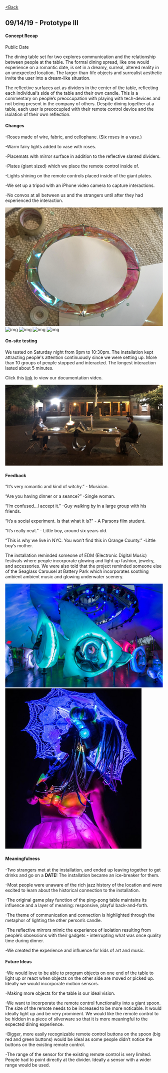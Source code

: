 [<Back](README.md)

## 09/14/19 - Prototype III
#### Concept Recap
Public Date

The dining table set for two explores communication and the relationship between people at the table. The formal dining spread, like one would experience on a romantic date, is set in a dreamy, surreal, altered reality in an unexpected location. The larger-than-life objects and surrealist aesthetic invite the user into a dream-like situation. 

The reflective surfaces act as dividers in the center of the table, reflecting each individual’s side of the table and their own candle. This is a commentary on people’s preoccupation with playing with tech-devices and not being present in the company of others. Despite dining together at a table, each user is preoccupied with their remote control device and the isolation of their own reflection. 

#### Changes
-Roses made of wire, fabric, and cellophane. (Six roses in a vase.)

-Warm fairy lights added to vase with roses. 

-Placemats with mirror surface in addition to the reflective slanted dividers.

-Plates (giant sized) which we place the remote control inside of.

-Lights shining on the remote controls placed inside of the giant plates.

-We set up a tripod with an iPhone video camera to capture interactions. 

-No convos at all between us and the strangers until after they had experienced the interaction. 

![img](img/plate.jpg)
![img](img/rose.jpg)
![img](img/vase1.jpg)
![img](img/newset.jpg)
![img](img/tri.jpg)

#### On-site testing
We tested on Saturday night from 9pm to 10:30pm. The installation kept attracting people's attention continuously since we were setting up. More than 10 groups of people stopped and interacted. The longest interaction lasted about 5 minutes.

Click this [link](https://drive.google.com/open?id=1cQXJUC7T6oAbRj4ZPOUHZSVAOV_O99UG) to view our documentation video.

![img](img/sit.png)

#### Feedback
“It’s very romantic and kind of witchy.” - Musician.

“Are you having dinner or a seance?” -Single woman.

“I’m confused...I accept it.” -Guy walking by in a large group with his friends.

“It’s a social experiment. Is that what it is?” - A Parsons film student.

“It’s really neat.” - Little boy, around six years old.

“This is why we live in NYC. You won’t find this in Orange County.” -Little boy’s mother.

The installation reminded someone of EDM (Electronic Digital Music) festivals where people incorporate glowing and light up fashion, jewelry, and accessories. 
We were also told that the project reminded someone else of the Seaglass Carousel at Battery Park which incorporates 
soothing ambient  ambient music and glowing underwater scenery.

![img](img/seaglass.jpg)
![img](img/edm.jpg)

#### Meaningfulness
-Two strangers met at the installation, and ended up leaving together to get drinks and go on a **DATE**! The installation became an ice-breaker for them.

-Most people were unaware of the rich jazz history of the location and were excited to learn about the historical connection to the installation. 

-The original game play function of the ping-pong table maintains its influence and a layer of meaning: responsive, playful back-and-forth. 

-The theme of communication and connection is highlighted through the metaphor of lighting the other person’s candle. 

-The reflective mirrors mimic the experience of isolation resulting from people’s obsessions with their gadgets - interrupting what was once quality time during dinner. 

-We created the experience and influence for kids of art and music.

#### Future Ideas
-We would love to be able to program objects on one end of the table to light up or react when objects on the other side are moved or picked up. Ideally we would incorporate motion sensors.

-Making more objects for the table is our ideal vision.

-We want to incorporate the remote control functionality into a giant spoon. The size of the remote needs to be increased to be more noticable. It would ideally light up and be very prominent. We would like the remote control to be hidden in a piece of silverware so that it is more meaningful to the expected dining experience.

-Bigger, more easily recognizable remote control buttons on the spoon (big red and green buttons) would be ideal as some people didn’t notice the buttons on the existing remote control. 

-The range of the sensor for the existing remote control is very limited. People had to point directly at the divider. Ideally a sensor with a wider range would be used. 

